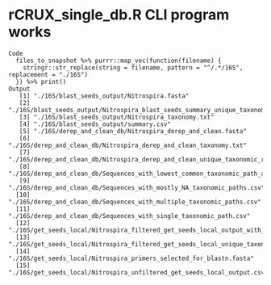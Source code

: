 # rCRUX_single_db.R CLI program works

    Code
      files_to_snapshot %>% purrr::map_vec(function(filename) {
        stringr::str_replace(string = filename, pattern = "^/.*/16S", replacement = "./16S")
      }) %>% print()
    Output
       [1] "./16S/blast_seeds_output/Nitrospira.fasta"                                                 
       [2] "./16S/blast_seeds_output/Nitrospira_blast_seeds_summary_unique_taxonomic_rank_counts.csv"  
       [3] "./16S/blast_seeds_output/Nitrospira_taxonomy.txt"                                          
       [4] "./16S/blast_seeds_output/summary.csv"                                                      
       [5] "./16S/derep_and_clean_db/Nitrospira_derep_and_clean.fasta"                                 
       [6] "./16S/derep_and_clean_db/Nitrospira_derep_and_clean_taxonomy.txt"                          
       [7] "./16S/derep_and_clean_db/Nitrospira_derep_and_clean_unique_taxonomic_rank_counts.txt"      
       [8] "./16S/derep_and_clean_db/Sequences_with_lowest_common_taxonomic_path_agreement.csv"        
       [9] "./16S/derep_and_clean_db/Sequences_with_mostly_NA_taxonomic_paths.csv"                     
      [10] "./16S/derep_and_clean_db/Sequences_with_multiple_taxonomic_paths.csv"                      
      [11] "./16S/derep_and_clean_db/Sequences_with_single_taxonomic_path.csv"                         
      [12] "./16S/get_seeds_local/Nitrospira_filtered_get_seeds_local_output_with_taxonomy.csv"        
      [13] "./16S/get_seeds_local/Nitrospira_filtered_get_seeds_local_unique_taxonomic_rank_counts.csv"
      [14] "./16S/get_seeds_local/Nitrospira_primers_selected_for_blastn.fasta"                        
      [15] "./16S/get_seeds_local/Nitrospira_unfiltered_get_seeds_local_output.csv"                    

